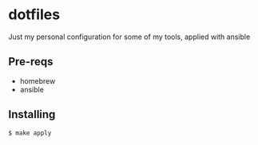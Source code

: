 # dotfiles

Just my personal configuration for some of my tools, applied with ansible

## Pre-reqs

- homebrew
- ansible

## Installing

```
$ make apply
```